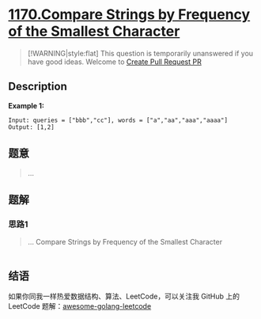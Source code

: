# [1170.Compare Strings by Frequency of the Smallest Character][title]

> [!WARNING|style:flat]
> This question is temporarily unanswered if you have good ideas. Welcome to [Create Pull Request PR](https://github.com/kylesliu/awesome-golang-algorithm)

## Description

**Example 1:**

```
Input: queries = ["bbb","cc"], words = ["a","aa","aaa","aaaa"]
Output: [1,2]
```

## 题意
> ...

## 题解

### 思路1
> ...
Compare Strings by Frequency of the Smallest Character
```go
```


## 结语

如果你同我一样热爱数据结构、算法、LeetCode，可以关注我 GitHub 上的 LeetCode 题解：[awesome-golang-leetcode][me]

[title]: https://leetcode.com/problems/compare-strings-by-frequency-of-the-smallest-character/
[me]: https://github.com/kylesliu/awesome-golang-algorithm
